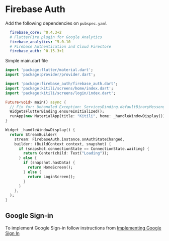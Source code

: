 # Firebase Auth

Add the following dependencies on `pubspec.yaml`

```yaml
  firebase_core: ^0.4.3+2
  # FlutterFire plugin for Google Analytics
  firebase_analytics: ^5.0.10
  # Firebase Authentication and Cloud Firestore
  firebase_auth: ^0.15.3+1
```

Simple main.dart file

```dart
import 'package:flutter/material.dart';
import 'package:provider/provider.dart';

import 'package:firebase_auth/firebase_auth.dart';
import 'package:kitili/screens/home/index.dart';
import 'package:kitili/screens/login/index.dart';

Future<void> main() async {
  // Fix for: Unhandled Exception: ServicesBinding.defaultBinaryMessenger was accessed before the binding was initialized.
  WidgetsFlutterBinding.ensureInitialized();
  runApp(new MaterialApp(title: "Kitili", home: _handleWindowDisplay()));
}

Widget _handleWindowDisplay() {
  return StreamBuilder(
    stream: FirebaseAuth.instance.onAuthStateChanged,
    builder: (BuildContext context, snapshot) {
      if (snapshot.connectionState == ConnectionState.waiting) {
        return Center(child: Text("Loading"));
      } else {
        if (snapshot.hasData) {
          return HomeScreen();
        } else {
          return LoginScreen();
        }
      }
    },
  );
}

```


## Google Sign-in

To implement Google Sign-in follow instructions from [Implementing Google Sign In](https://medium.com/flutter-community/flutter-implementing-google-sign-in-71888bca24ed)
